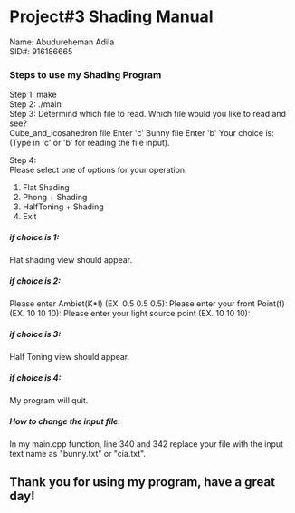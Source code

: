 # Project#3 Shading Manual
Name: Abudureheman Adila  
SID#: 916186665  

### Steps to use my Shading Program  
Step 1: make  
Step 2: ./main  
Step 3: Determind which file to read. 
Which file would you like to read and see?  
Cube_and_icosahedron file Enter 'c' 
Bunny file Enter 'b'
Your choice is:  (Type in 'c' or 'b' for reading the file input).

Step 4:  
Please select one of options  for your operation: 
1. Flat Shading 
2. Phong + Shading
3. HalfToning + Shading
4. Exit 

##### if choice is 1:  
Flat shading view should appear.

##### if choice is 2:  
Please enter Ambiet(K*I) (EX. 0.5 0.5 0.5):
Please enter your front Point(f) (EX. 10 10 10): 
Please enter your light source point (EX. 10 10 10): 

##### if choice is 3:  
Half Toning view should appear.

##### if choice is 4: 
My program will  quit.

##### How to change the input file:
In my main.cpp function, line 340 and 342 replace your file with the input text name as "bunny.txt" or "cia.txt".

## Thank you for using my program, have a great day!




